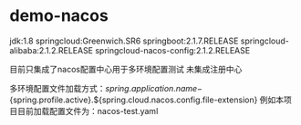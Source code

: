 # demo-nacos

jdk:1.8
springcloud:Greenwich.SR6
springboot:2.1.7.RELEASE
springcloud-alibaba:2.1.2.RELEASE
springcloud-nacos-config:2.1.2.RELEASE

目前只集成了nacos配置中心用于多环境配置测试
未集成注册中心

多环境配置文件加载方式：${spring.application.name}-${spring.profile.active}.${spring.cloud.nacos.config.file-extension}
例如本项目目前加载配置文件为：nacos-test.yaml

